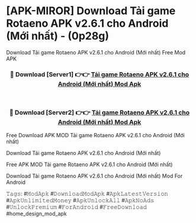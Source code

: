 # [APK-MIROR] Download Tải game Rotaeno APK v2.6.1 cho Android (Mới nhất) - (0p28g)
Download Tải game Rotaeno APK v2.6.1 cho Android (Mới nhất) Free Mod APK

<div align="center">
<h3>🔴 Download [Server1] 👉👉 <a href="https://apk-comot.site?title=Tải_game_Rotaeno_APK_v2.6.1_cho_Android_(Mới_nhất)">Tải game Rotaeno APK v2.6.1 cho Android (Mới nhất) Mod Apk</a></h3><br>

<h3>🔴 Download [Server2] 👉👉 <a href="https://apk-comot.site?title=Tải_game_Rotaeno_APK_v2.6.1_cho_Android_(Mới_nhất)">Tải game Rotaeno APK v2.6.1 cho Android (Mới nhất) Mod Apk</a></h3>
</div>


Free Download APK MOD Tải game Rotaeno APK v2.6.1 cho Android (Mới nhất)

Download Tải game Rotaeno APK v2.6.1 cho Android (Mới nhất) 

Free APK MOD Tải game Rotaeno APK v2.6.1 cho Android (Mới nhất) 

Download Tải game Rotaeno APK v2.6.1 cho Android (Mới nhất) Mod For Android

𝚃𝚊𝚐𝚜: #𝙼𝚘𝚍𝙰𝚙𝚔 #𝙳𝚘𝚠𝚗𝚕𝚘𝚊𝚍𝙼𝚘𝚍𝙰𝚙𝚔 #𝙰𝚙𝚔𝙻𝚊𝚝𝚎𝚜𝚝𝚅𝚎𝚛𝚜𝚒𝚘𝚗 #𝙰𝚙𝚔𝚄𝚗𝚕𝚒𝚖𝚒𝚝𝚎𝚍𝙼𝚘𝚗𝚎𝚢 #𝙰𝚙𝚔𝚄𝚗𝚕𝚘𝚌𝚔𝙰𝚕𝚕 #𝙰𝚙𝚔𝙽𝚘𝙰𝚍𝚜 #𝚄𝚗𝚕𝚘𝚌𝚔𝙿𝚛𝚎𝚖𝚒𝚞𝚖 #𝙵𝚘𝚛𝙰𝚗𝚍𝚛𝚘𝚒𝚍 #𝙵𝚛𝚎𝚎𝙳𝚘𝚠𝚗𝚕𝚘𝚊𝚍 #home_design_mod_apk